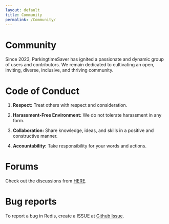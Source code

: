 ```yaml
---
layout: default
title: Community
permalink: /Community/
---
```


# **Community**

Since 2023, ParkingtimeSaver  has ignited a passionate and dynamic group of users and contributors. We remain dedicated to cultivating an open, inviting, diverse, inclusive, and thriving community.

# **Code of Conduct**

1. **Respect:** Treat others with respect and consideration. 

2. **Harassment-Free Environment:** We do not tolerate harassment in any form. 

3. **Collaboration:** Share knowledge, ideas, and skills in a positive and constructive manner.

4. **Accountability:** Take responsibility for your words and actions. 

# **Forums** 
<!-- 디스커션 포럼  주소포함 -->
Check out the discussions from [HERE](https://github.com/ssumday24/Parkingtimesaver-web/discussions).


# Bug reports 
To report a bug in Redis, create a ISSUE at [Github Issue](https://github.com/ssumday24/Parkingtimesaver-web/issues).


